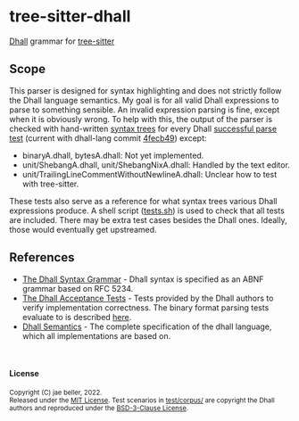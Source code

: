 # tree-sitter-dhall

[Dhall](https://dhall-lang.org/) grammar for [tree-sitter](https://github.com/tree-sitter/tree-sitter)

## Scope

This parser is designed for syntax highlighting and does not strictly follow the Dhall language semantics. My goal is for all valid Dhall expressions to parse to something sensible. An invalid expression parsing is fine, except when it is obviously wrong. To help with this, the output of the parser is checked with hand-written [syntax trees](test/corpus/) for every Dhall [successful parse test](https://github.com/dhall-lang/dhall-lang/tree/master/tests/parser/success) (current with dhall-lang commit [4fecb49](https://github.com/dhall-lang/dhall-lang/commit/4fecb49a83caac4477d1e413fa6e4ee722b43b62)) except:

- binaryA.dhall, bytesA.dhall: Not yet implemented.
- unit/ShebangA.dhall, unit/ShebangNixA.dhall: Handled by the text editor.
- unit/TrailingLineCommentWithoutNewlineA.dhall: Unclear how to test with tree-sitter.

These tests also serve as a reference for what syntax trees various Dhall expressions produce. A shell script ([tests.sh](tests.sh)) is used to check that all tests are included. There may be extra test cases besides the Dhall ones. Ideally, those would eventually get upstreamed.

## References

- [The Dhall Syntax Grammar](https://github.com/dhall-lang/dhall-lang/blob/master/standard/dhall.abnf) - Dhall syntax is specified as an ABNF grammar based on RFC 5234.
- [The Dhall Acceptance Tests](https://github.com/dhall-lang/dhall-lang/tree/master/tests) - Tests provided by the Dhall authors to verify implementation correctness. The binary format parsing tests evaluate to is described [here](https://github.com/dhall-lang/dhall-lang/blob/master/standard/binary.md).
- [Dhall Semantics](https://github.com/dhall-lang/dhall-lang/blob/master/standard) - The complete specification of the dhall language, which all implementations are based on.

<br />

#### License

<sup>
Copyright (C) jae beller, 2022.
</sup>
<br />
<sup>
Released under the <a href="LICENSE">MIT License</a>. Test scenarios in <a href="test/corpus/">test/corpus/</a> are copyright the Dhall authors and reproduced under the <a href="LICENSE.dhall-lang">BSD-3-Clause License</a>.
</sup>
